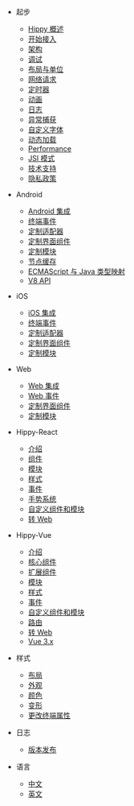 * 起步
  * [Hippy 概述](/README?id=hippy-%e6%a6%82%e8%bf%b0)
  * [开始接入](guide/integration.md)
  * [架构](structure/introduction.md)
  * [调试](guide/debug.md)
  * [布局与单位](guide/layout.md)
  * [网络请求](guide/network-request.md)
  * [定时器](guide/timer.md)
  * [动画](guide/animation.md)
  * [日志](guide/console.md)
  * [异常捕获](guide/exception.md)
  * [自定义字体](guide/custom-font.md)
  * [动态加载](guide/dynamic-import.md)
  * [Performance](guide/performance.md)
  * [JSI 模式](guide/jsi.md)
  * [技术支持](guide/support.md)
  * [隐私政策](guide/privacy.md)

* Android
  * [Android 集成](android/integration.md)
  * [终端事件](android/event.md)
  * [定制适配器](android/custom-adapter.md)
  * [定制界面组件](android/custom-component.md)
  * [定制模块](android/custom-module.md)
  * [节点缓存](android/dom-cache.md)
  * [ECMAScript 与 Java 类型映射](android/type-mapping.md)
  * [V8 API](android/v8-api.md)

* iOS
  * [iOS 集成](ios/integration.md)
  * [终端事件](ios/event.md)
  * [定制适配器](ios/custom-adapter.md)
  * [定制界面组件](ios/custom-component.md)
  * [定制模块](ios/custom-module.md)
  
* Web
  * [Web 集成](web/integration.md)
  * [Web 事件](web/event.md)
  * [定制界面组件](web/custom-component.md)
  * [定制模块](web/custom-module.md)

* Hippy-React
  * [介绍](hippy-react/introduction.md)
  * [组件](hippy-react/components.md)
  * [模块](hippy-react/modules.md)
  * [样式](hippy-react/style.md)
  * [事件](hippy-react/native-event.md)
  * [手势系统](hippy-react/gesture.md)
  * [自定义组件和模块](hippy-react/customize.md)
  * [转 Web](hippy-react/web.md)

* Hippy-Vue
  * [介绍](hippy-vue/introduction.md)
  * [核心组件](hippy-vue/components.md)
  * [扩展组件](hippy-vue/external-components.md)
  * [模块](hippy-vue/vue-native.md)
  * [样式](hippy-vue/style.md)
  * [事件](hippy-vue/native-event.md)
  * [自定义组件和模块](hippy-vue/customize.md)
  * [路由](hippy-vue/router.md)
  * [转 Web](hippy-vue/web.md)
  * [Vue 3.x](hippy-vue/vue3.md)

* 样式
  * [布局](style/layout.md)
  * [外观](style/appearance.md)
  * [颜色](style/color.md)
  * [变形](style/transform.md)
  * [更改终端属性](style/setNativeProps.md)
  
* 日志
  * [版本发布](https://github.com/Tencent/Hippy/releases)

* 语言
  * [中文](/)
  * [英文](https://hippyjs.org/en-us/)

